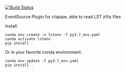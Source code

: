 [![Build Status](https://travis-ci.org/cta-observatory/ctapipe_io_lst.svg?branch=master)](https://travis-ci.org/cta-observatory/ctapipe_io_lst)

EventSource Plugin for ctapipe, able to read LST zfits files


Install:
```
conda env create -n lstenv -f py3.7_env.yaml
conda activate lstenv
pip install .
```

Or in your favorite conda environment:
```
conda env update -f py3.7_env.yaml
pip install .
```

